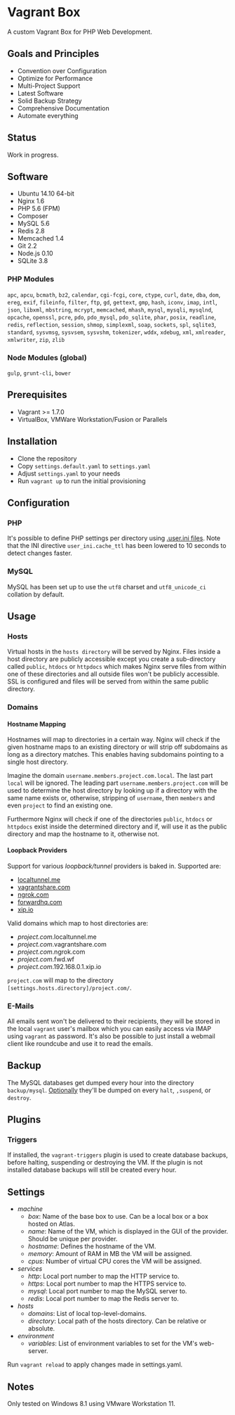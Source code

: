 # Vagrant Box
A custom Vagrant Box for PHP Web Development.

## Goals and Principles
* Convention over Configuration
* Optimize for Performance
* Multi-Project Support
* Latest Software
* Solid Backup Strategy
* Comprehensive Documentation
* Automate everything

## Status
Work in progress.

## Software
* Ubuntu 14.10 64-bit
* Nginx 1.6
* PHP 5.6 (FPM)
* Composer
* MySQL 5.6
* Redis 2.8
* Memcached 1.4
* Git 2.2
* Node.js 0.10
* SQLite 3.8

### PHP Modules
`apc`, `apcu`, `bcmath`, `bz2`, `calendar`, `cgi-fcgi`, `core`, `ctype`, `curl`, `date`, `dba`, `dom`, `ereg`, `exif`,
`fileinfo`, `filter`, `ftp`, `gd`, `gettext`, `gmp`, `hash`, `iconv`, `imap`, `intl`, `json`, `libxml`, `mbstring`,
`mcrypt`, `memcached`, `mhash`, `mysql`, `mysqli`, `mysqlnd`, `opcache`, `openssl`, `pcre`, `pdo`, `pdo_mysql`,
`pdo_sqlite`, `phar`, `posix`, `readline`, `redis`, `reflection`, `session`, `shmop`, `simplexml`, `soap`, `sockets`,
`spl`, `sqlite3`, `standard`, `sysvmsg`, `sysvsem`, `sysvshm`, `tokenizer`, `wddx`, `xdebug`, `xml`, `xmlreader`,
`xmlwriter`, `zip`, `zlib`

### Node Modules (global)
`gulp`, `grunt-cli`, `bower`

## Prerequisites
* Vagrant >= 1.7.0
* VirtualBox, VMWare Workstation/Fusion or Parallels

## Installation
* Clone the repository
* Copy `settings.default.yaml` to `settings.yaml`
* Adjust `settings.yaml` to your needs
* Run `vagrant up` to run the initial provisioning

## Configuration

### PHP
It's possible to define PHP settings per directory using [.user.ini files](http://php.net/manual/en/configuration.file.per-user.php).
Note that the INI directive `user_ini.cache_ttl` has been lowered to 10 seconds to detect changes faster.

### MySQL
MySQL has been set up to use the `utf8` charset and `utf8_unicode_ci` collation by default.

## Usage

### Hosts
Virtual hosts in the `hosts directory` will be served by Nginx. Files inside a host directory are publicly accessible
except you create a sub-directory called `public`, `htdocs` or `httpdocs` which makes Nginx serve files from within 
one of these directories and all outside files won't be publicly accessible. SSL is configured and files will be 
served from within the same public directory.

### Domains

#### Hostname Mapping
Hostnames will map to directories in a certain way. Nginx will check if the given hostname maps to an existing
directory or will strip off subdomains as long as a directory matches. This enables having subdomains pointing
to a single host directory.

Imagine the domain `username.members.project.com.local`. The last part `local` will be ignored. The leading part
`username.members.project.com` will be used to determine the host directory by looking up if a directory with the
same name exists or, otherwise, stripping of `username`, then `members` and even `project` to find an existing one.

Furthermore Nginx will check if one of the directories `public`, `htdocs` or `httpdocs` exist inside the determined
directory and if, will use it as the public directory and map the hostname to it, otherwise not.

#### Loopback Providers
Support for various *loopback/tunnel* providers is baked in. Supported are:

- [localtunnel.me]
- [vagrantshare.com]
- [ngrok.com]
- [forwardhq.com]
- [xip.io]

Valid domains which map to host directories are:

- *project.com*.localtunnel.me
- *project.com*.vagrantshare.com
- *project.com*.ngrok.com
- *project.com*.fwd.wf
- *project.com*.192.168.0.1.xip.io

`project.com` will map to the directory `[settings.hosts.directory]/project.com/`.

### E-Mails
All emails sent won't be delivered to their recipients, they will be stored
in the local `vagrant` user's mailbox which you can easily access via IMAP
using `vagrant` as password. It's also be possible to just install a webmail
client like roundcube and use it to read the emails.

## Backup
The MySQL databases get dumped every hour into the directory `backup/mysql`.
[Optionally](#triggers) they'll be dumped on every `halt`, `,suspend`, or `destroy`.

## Plugins

### Triggers
If installed, the `vagrant-triggers` plugin is used to create database backups,
before halting, suspending or destroying the VM. If the plugin is not installed
database backups will still be created every hour.

## Settings
- *machine*
    - *box*: Name of the base box to use. Can be a local box or a box hosted on Atlas.
    - *name*: Name of the VM, which is displayed in the GUI of the provider. Should be unique per provider.
    - *hostname*: Defines the hostname of the VM.
    - *memory*: Amount of RAM in MB the VM will be assigned.
    - *cpus*: Number of virtual CPU cores the VM will be assigned.
- *services*
    - *http*: Local port number to map the HTTP service to.
    - *https*: Local port number to map the HTTPS service to.
    - *mysql*: Local port number to map the MySQL server to.
    - *redis*: Local port number to map the Redis server to.
- *hosts*
    - *domains*: List of local top-level-domains.
    - *directory*: Local path of the hosts directory. Can be relative or absolute.
- *environment*
    - *variables*: List of environment variables to set for the VM's web-server.

Run `vagrant reload` to apply changes made in settings.yaml.

## Notes
Only tested on Windows 8.1 using VMware Workstation 11.

[localtunnel.me]: http://localtunnel.me/
[vagrantshare.com]: http://vagrantshare.com/
[ngrok.com]: http://ngrok.com/
[fwd.wf]: https://forwardhq.com/
[forwardhq.com]: https://forwardhq.com/
[xip.io]: http://xip.io/
